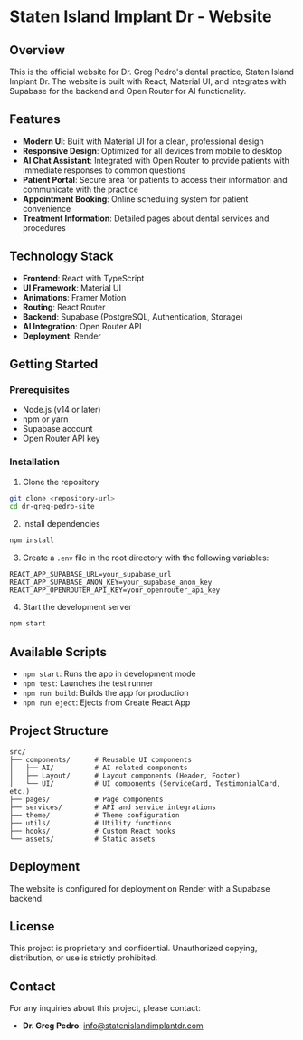 # Staten Island Implant Dr - Website

## Overview

This is the official website for Dr. Greg Pedro's dental practice, Staten Island Implant Dr. The website is built with React, Material UI, and integrates with Supabase for the backend and Open Router for AI functionality.

## Features

- **Modern UI**: Built with Material UI for a clean, professional design
- **Responsive Design**: Optimized for all devices from mobile to desktop
- **AI Chat Assistant**: Integrated with Open Router to provide patients with immediate responses to common questions
- **Patient Portal**: Secure area for patients to access their information and communicate with the practice
- **Appointment Booking**: Online scheduling system for patient convenience
- **Treatment Information**: Detailed pages about dental services and procedures

## Technology Stack

- **Frontend**: React with TypeScript
- **UI Framework**: Material UI
- **Animations**: Framer Motion
- **Routing**: React Router
- **Backend**: Supabase (PostgreSQL, Authentication, Storage)
- **AI Integration**: Open Router API
- **Deployment**: Render

## Getting Started

### Prerequisites

- Node.js (v14 or later)
- npm or yarn
- Supabase account
- Open Router API key

### Installation

1. Clone the repository

```bash
git clone <repository-url>
cd dr-greg-pedro-site
```

2. Install dependencies

```bash
npm install
```

3. Create a `.env` file in the root directory with the following variables:

```
REACT_APP_SUPABASE_URL=your_supabase_url
REACT_APP_SUPABASE_ANON_KEY=your_supabase_anon_key
REACT_APP_OPENROUTER_API_KEY=your_openrouter_api_key
```

4. Start the development server

```bash
npm start
```

## Available Scripts

- `npm start`: Runs the app in development mode
- `npm test`: Launches the test runner
- `npm run build`: Builds the app for production
- `npm run eject`: Ejects from Create React App

## Project Structure

```
src/
├── components/      # Reusable UI components
│   ├── AI/          # AI-related components
│   ├── Layout/      # Layout components (Header, Footer)
│   └── UI/          # UI components (ServiceCard, TestimonialCard, etc.)
├── pages/           # Page components
├── services/        # API and service integrations
├── theme/           # Theme configuration
├── utils/           # Utility functions
├── hooks/           # Custom React hooks
└── assets/          # Static assets
```

## Deployment

The website is configured for deployment on Render with a Supabase backend.

## License

This project is proprietary and confidential. Unauthorized copying, distribution, or use is strictly prohibited.

## Contact

For any inquiries about this project, please contact:

- **Dr. Greg Pedro**: [info@statenislandimplantdr.com](mailto:info@statenislandimplantdr.com)

